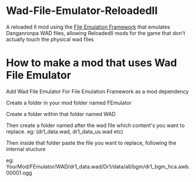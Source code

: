 # Wad-File-Emulator-ReloadedII

A reloaded II mod using the [File Emulation Framework](https://github.com/Sewer56/FileEmulationFramework) that emulates Danganronpa WAD files, allowing ReloadedII mods for the game that don't actually touch the physical wad files

# How to make a mod that uses Wad File Emulator
Add Wad File Emulator For File Emulation Framework as a mod dependency

Create a folder in your mod folder named FEmulator

Create a folder within that folder named WAD

Then create a folder named after the wad file which content's you want to replace. eg: (dr1_data.wad, dr1_data_us.wad etc)

Then inside that folder paste the file you want to replace, following the internal stucture

eg: YourMod/FEmulator/WAD/dr1_data.wad/Dr1/data/all/bgm/dr1_bgm_hca.awb.00001.ogg

